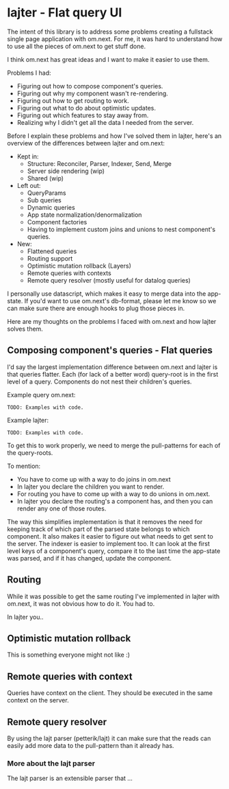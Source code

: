 # lajter - Flat query UI

The intent of this library is to address some problems creating a fullstack single page application with om.next. For me, it was hard to understand how to use all the pieces of om.next to get stuff done.

I think om.next has great ideas and I want to make it easier to use them.

Problems I had:
* Figuring out how to compose component's queries.
* Figuring out why my component wasn't re-rendering.
* Figuring out how to get routing to work.
* Figuring out what to do about optimistic updates.
* Figuring out which features to stay away from.
* Realizing why I didn't get all the data I needed from the server.

Before I explain these problems and how I've solved them in lajter, here's an overview of the differences between lajter and om.next:
* Kept in:
  * Structure: Reconciler, Parser, Indexer, Send, Merge
  * Server side rendering (wip)
  * Shared (wip)
* Left out:
  * QueryParams
  * Sub queries
  * Dynamic queries
  * App state normalization/denormalization
  * Component factories
  * Having to implement custom joins and unions to nest component's queries.
* New:
  * Flattened queries
  * Routing support
  * Optimistic mutation rollback (Layers)
  * Remote queries with contexts
  * Remote query resolver (mostly useful for datalog queries)

I personally use datascript, which makes it easy to merge data into the app-state. If you'd want to use om.next's db-format, please let me know so we can make sure there are enough hooks to plug those pieces in.

Here are my thoughts on the problems I faced with om.next and how lajter solves them.

## Composing component's queries - Flat queries

I'd say the largest implementation difference between om.next and lajter is that queries flatter. Each (for lack of a better word) query-root is in the first level of a query. Components do not nest their children's queries.

Example query om.next:
```
TODO: Examples with code.
```

Example lajter:
```
TODO: Examples with code.
```

To get this to work properly, we need to merge the pull-patterns for each of the query-roots.

To mention:
* You have to come up with a way to do joins in om.next
* In lajter you declare the children you want to render.
* For routing you have to come up with a way to do unions in om.next.
* In lajter you declare the routing's a component has, and then you can render any one of those routes.

The way this simplifies implementation is that it removes the need for keeping track of which part of the parsed state belongs to which component. It also makes it easier to figure out what needs to get sent to the server. The indexer is easier to implement too. It can look at the first level keys of a component's query, compare it to the last time the app-state was parsed, and if it has changed, update the component.

## Routing

While it was possible to get the same routing I've implemented in lajter with om.next, it was not obvious how to do it. You had to.

In lajter you..

## Optimistic mutation rollback

This is something everyone might not like :)

## Remote queries with context

Queries have context on the client. They should be executed in the same context on the server.

## Remote query resolver

By using the lajt parser (petterik/lajt) it can make sure that the reads can easily add more data to the pull-pattern than it already has.

### More about the lajt parser

The lajt parser is an extensible parser that ...
